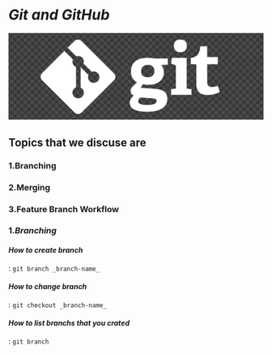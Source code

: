 # _Git and GitHub_

[<img src="git-logo.png" width="900"/>](git-logo.png)

## Topics that we discuse are 
### 1.Branching 
### 2.Merging
### 3.Feature Branch Workflow

### 1._Branching_ 
#### _How to create branch_ 
: `git branch _branch-name_`

#### _How to change branch_
: `git checkout _branch-name_`

#### _How to list branchs that you crated_
: `git branch`

